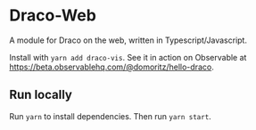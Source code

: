 # Draco-Web

A module for Draco on the web, written in Typescript/Javascript.

Install with `yarn add draco-vis`. See it in action on Observable at https://beta.observablehq.com/@domoritz/hello-draco.

## Run locally

Run `yarn` to install dependencies. Then run `yarn start`.
